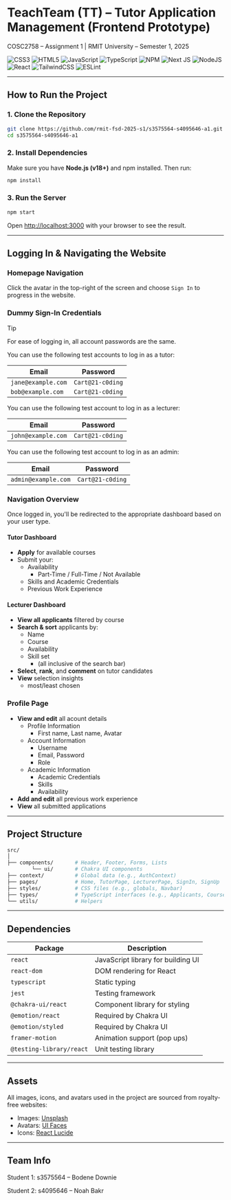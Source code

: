 # TeachTeam (TT) – Tutor Application Management (Frontend Prototype)

COSC2758 – Assignment 1 | RMIT University – Semester 1, 2025

![CSS3](https://img.shields.io/badge/css3-%231572B6.svg?style=for-the-badge&logo=css3&logoColor=white) ![HTML5](https://img.shields.io/badge/html5-%23E34F26.svg?style=for-the-badge&logo=html5&logoColor=white) ![JavaScript](https://img.shields.io/badge/javascript-%23323330.svg?style=for-the-badge&logo=javascript&logoColor=%23F7DF1E) ![TypeScript](https://img.shields.io/badge/typescript-%23007ACC.svg?style=for-the-badge&logo=typescript&logoColor=white) ![NPM](https://img.shields.io/badge/NPM-%23CB3837.svg?style=for-the-badge&logo=npm&logoColor=white) ![Next JS](https://img.shields.io/badge/Next-black?style=for-the-badge&logo=next.js&logoColor=white) ![NodeJS](https://img.shields.io/badge/node.js-6DA55F?style=for-the-badge&logo=node.js&logoColor=white) ![React](https://img.shields.io/badge/react-%2320232a.svg?style=for-the-badge&logo=react&logoColor=%2361DAFB) ![TailwindCSS](https://img.shields.io/badge/tailwindcss-%2338B2AC.svg?style=for-the-badge&logo=tailwind-css&logoColor=white) ![ESLint](https://img.shields.io/badge/ESLint-4B3263?style=for-the-badge&logo=eslint&logoColor=white)

---

## How to Run the Project

### 1. Clone the Repository

```bash
git clone https://github.com/rmit-fsd-2025-s1/s3575564-s4095646-a1.git
cd s3575564-s4095646-a1
```

### 2. Install Dependencies

Make sure you have **Node.js (v18+)** and npm installed. Then run:

```bash
npm install
```

### 3. Run the Server

```bash
npm start
```

Open [http://localhost:3000](http://localhost:3000) with your browser to see the result.

---

## Logging In & Navigating the Website

### Homepage Navigation

Click the avatar in the top-right of the screen and choose `Sign In` to progress in the website.

### Dummy Sign-In Credentials

> [!TIP]
> For ease of logging in, all account passwords are the same.

You can use the following test accounts to log in as a tutor:

| Email | Password |
| ----- | -------- |
| `jane@example.com` | `Cart@21-c0ding` |
| `bob@example.com` | `Cart@21-c0ding` |

You can use the following test account to log in as a lecturer:

| Email | Password |
| ----- | -------- |
| `john@example.com` | `Cart@21-c0ding` |

You can use the following test account to log in as an admin:

| Email | Password |
| ----- | -------- |
| `admin@example.com` | `Cart@21-c0ding` |

### Navigation Overview

Once logged in, you'll be redirected to the appropriate dashboard based on your user type.

#### Tutor Dashboard
- **Apply** for available courses
- Submit your:
  - Availability
    - Part-Time / Full-Time / Not Available
  - Skills and Academic Credentials
  - Previous Work Experience

#### Lecturer Dashboard
- **View all applicants** filtered by course
- **Search & sort** applicants by:
  - Name
  - Course
  - Availability
  - Skill set
    - (all inclusive of the search bar)
- **Select**, **rank**, and **comment** on tutor candidates
- **View** selection insights
  - most/least chosen

### Profile Page
- **View and edit** all acount details
  - Profile Information
    - First name, Last name, Avatar
  - Account Information
    - Username
    - Email, Password
    - Role
  - Academic Information
    - Academic Credentials
    - Skills
    - Availability
- **Add and edit** all previous work experience
- **View** all submitted applications

---

## Project Structure

```bash
src/
│
├── components/       # Header, Footer, Forms, Lists
        └── ui/       # Chakra UI components
├── context/          # Global data (e.g., AuthContext)
├── pages/            # Home, TutorPage, LecturerPage, SignIn, SignUp
├── styles/           # CSS files (e.g., globals, Navbar)
├── types/            # TypeScript interfaces (e.g., Applicants, Courses)
└── utils/            # Helpers
```

---

## Dependencies

| Package | Description |
| --- | --- |
| `react` | JavaScript library for building UI |
| `react-dom` | DOM rendering for React |
| `typescript` | Static typing |
| `jest` | Testing framework |
| `@chakra-ui/react` | Component library for styling |
| `@emotion/react` | Required by Chakra UI |
| `@emotion/styled` | Required by Chakra UI |
| `framer-motion` | Animation support (pop ups) |
| `@testing-library/react` | Unit testing library |

---

## Assets

All images, icons, and avatars used in the project are sourced from royalty-free websites:

* Images: [Unsplash](https://unsplash.com)
* Avatars: [UI Faces](https://uifaces.co)
* Icons: [React Lucide](https://react-icons.github.io/react-icons/icons/lu/)

---

## Team Info

Student 1: s3575564 – Bodene Downie

Student 2: s4095646 – Noah Bakr
